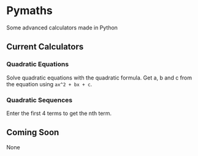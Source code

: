 # Pymaths
Some advanced calculators made in Python
## Current Calculators
### Quadratic Equations
Solve quadratic equations with the quadratic formula. Get a, b and c from the equation using `ax^2 + bx + c`.
### Quadratic Sequences
Enter the first 4 terms to get the nth term.
## Coming Soon
None
